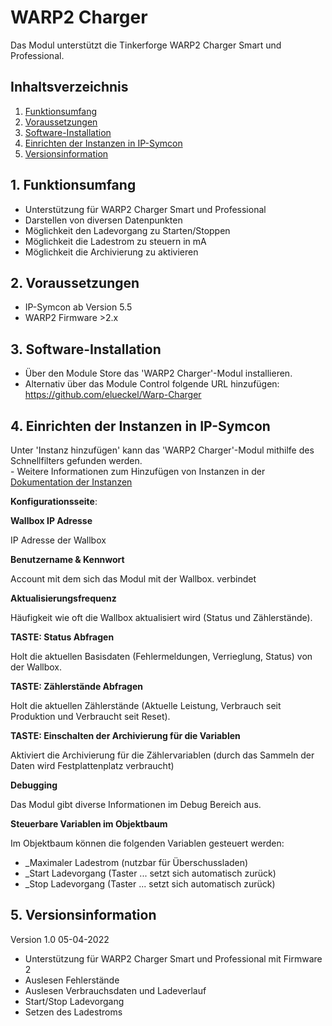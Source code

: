 # WARP2 Charger

Das Modul unterstützt die Tinkerforge WARP2 Charger Smart und Professional.

## Inhaltsverzeichnis

1. [Funktionsumfang](#1-funktionsumfang)
2. [Voraussetzungen](#2-voraussetzungen)
3. [Software-Installation](#3-software-installation)
4. [Einrichten der Instanzen in IP-Symcon](#4-einrichten-der-instanzen-in-ip-symcon)
5. [Versionsinformation](#5-versionsinformation)

## 1. Funktionsumfang

* Unterstützung für WARP2 Charger Smart und Professional
* Darstellen von diversen Datenpunkten
* Möglichkeit den Ladevorgang zu Starten/Stoppen
* Möglichkeit die Ladestrom zu steuern in mA 
* Möglichkeit die Archivierung zu aktivieren

## 2. Voraussetzungen

- IP-Symcon ab Version 5.5
- WARP2 Firmware >2.x

## 3. Software-Installation

* Über den Module Store das 'WARP2 Charger'-Modul installieren.
* Alternativ über das Module Control folgende URL hinzufügen: https://github.com/elueckel/Warp-Charger 

## 4. Einrichten der Instanzen in IP-Symcon

 Unter 'Instanz hinzufügen' kann das 'WARP2 Charger'-Modul mithilfe des Schnellfilters gefunden werden.  
	- Weitere Informationen zum Hinzufügen von Instanzen in der [Dokumentation der Instanzen](https://www.symcon.de/service/dokumentation/konzepte/instanzen/#Instanz_hinzufügen)

__Konfigurationsseite__:

**Wallbox IP Adresse**

IP Adresse der Wallbox

**Benutzername & Kennwort**

Account mit dem sich das Modul mit der Wallbox. verbindet

**Aktualisierungsfrequenz**

Häufigkeit wie oft die Wallbox aktualisiert wird (Status und Zählerstände). 

**TASTE: Status Abfragen**

Holt die aktuellen Basisdaten (Fehlermeldungen, Verrieglung, Status) von der Wallbox.

**TASTE: Zählerstände Abfragen**

Holt die aktuellen Zählerstände (Aktuelle Leistung, Verbrauch seit Produktion und Verbraucht seit Reset).

**TASTE: Einschalten der Archivierung für die Variablen**

Aktiviert die Archivierung für die Zählervariablen (durch das Sammeln der Daten wird Festplattenplatz verbraucht)

**Debugging**

Das Modul gibt diverse Informationen im Debug Bereich aus. 

**Steuerbare Variablen im Objektbaum**

Im Objektbaum können die folgenden Variablen gesteuert werden:
* _Maximaler Ladestrom (nutzbar für Überschussladen)
* _Start Ladevorgang (Taster ... setzt sich automatisch zurück)
* _Stop Ladevorgang (Taster ... setzt sich automatisch zurück)


## 5. Versionsinformation

Version 1.0 05-04-2022
* Unterstützung für WARP2 Charger Smart und Professional mit Firmware 2
* Auslesen Fehlerstände
* Auslesen Verbrauchsdaten und Ladeverlauf
* Start/Stop Ladevorgang
* Setzen des Ladestroms
